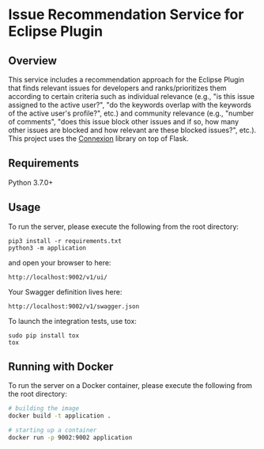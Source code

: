 # Issue Recommendation Service for Eclipse Plugin

## Overview
This service includes a recommendation approach for the Eclipse Plugin that finds relevant issues for developers and ranks/prioritizes them according to certain criteria such as individual relevance (e.g., "is this issue assigned to the active user?", "do the keywords overlap with the keywords of the active user's profile?", etc.) and community relevance (e.g., "number of comments", "does this issue block other issues and if so, how many other issues are blocked and how relevant are these blocked issues?", etc.).
This project uses the [Connexion](https://github.com/zalando/connexion) library on top of Flask.

## Requirements
Python 3.7.0+

## Usage
To run the server, please execute the following from the root directory:

```
pip3 install -r requirements.txt
python3 -m application
```

and open your browser to here:

```
http://localhost:9002/v1/ui/
```

Your Swagger definition lives here:

```
http://localhost:9002/v1/swagger.json
```

To launch the integration tests, use tox:
```
sudo pip install tox
tox
```

## Running with Docker

To run the server on a Docker container, please execute the following from the root directory:

```bash
# building the image
docker build -t application .

# starting up a container
docker run -p 9002:9002 application
```
